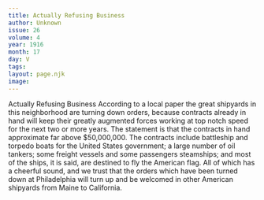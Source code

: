 ```yaml
---
title: Actually Refusing Business
author: Unknown
issue: 26
volume: 4
year: 1916
month: 17
day: V
tags:
layout: page.njk
image:
---
```

Actually Refusing Business      According to a local paper the great shipyards in this neighborhood are turning down orders, because contracts already in hand will keep their greatly augmented forces working at top notch speed for the next two or more years. The statement is that the contracts in hand approximate far above $50,000,000. The contracts include battleship and torpedo boats for the United States government; a large number of oil tankers; some freight vessels and some passengers steamships; and most of the ships, it is said, are destined to fly the American flag. All of which has a cheerful sound, and we trust that the orders which have been turned down at Philadelphia will turn up and be welcomed in other American shipyards from Maine to California.    


